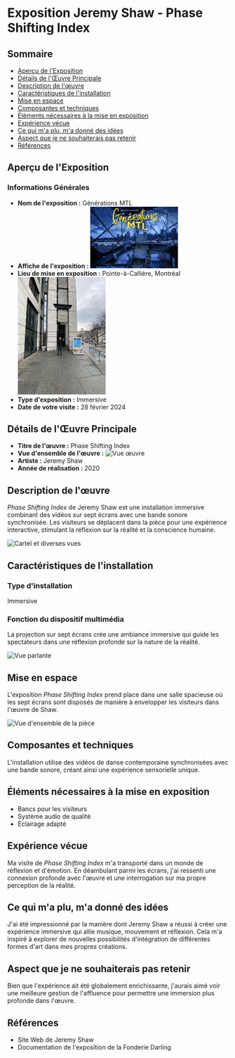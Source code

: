 # Exposition Jeremy Shaw - Phase Shifting Index

## Sommaire
- [Aperçu de l'Exposition](#aperçu-de-lexposition)
- [Détails de l'Œuvre Principale](#détails-de-lœuvre-principale)
- [Description de l'œuvre](#description-de-lœuvre)
- [Caractéristiques de l'installation](#caractéristiques-de-linstallation)
- [Mise en espace](#mise-en-espace)
- [Composantes et techniques](#composantes-et-techniques)
- [Éléments nécessaires à la mise en exposition](#éléments-nécessaires-à-la-mise-en-exposition)
- [Expérience vécue](#expérience-vécue)
- [Ce qui m'a plu, m'a donné des idées](#ce-qui-ma-plu-ma-donné-des-idées)
- [Aspect que je ne souhaiterais pas retenir](#aspect-que-je-ne-souhaiterais-pas-retenir)
- [Références](#références)

## Aperçu de l'Exposition

### Informations Générales
- **Nom de l'exposition :** Générations MTL
- **Affiche de l'exposition :** <img src="medias/affiche_exposition.jpg" alt="affiche exposition" width="200"/>
- **Lieu de mise en exposition :** Pointe-à-Callière, Montréal
  <img src="medias/edifice_vue_entree.jpg" alt="affiche exposition" width="200"/>
- **Type d'exposition :** Immersive
- **Date de votre visite :** 28 février 2024
## Détails de l'Œuvre Principale

- **Titre de l'œuvre :** Phase Shifting Index
- **Vue d'ensemble de l'œuvre :** ![Vue œuvre](medias/vue_oeuvre.png)
- **Artiste :** Jeremy Shaw
- **Année de réalisation :** 2020

## Description de l'œuvre

*Phase Shifting Index* de Jeremy Shaw est une installation immersive combinant des vidéos sur sept écrans avec une bande sonore synchronisée. Les visiteurs se déplacent dans la pièce pour une expérience interactive, stimulant la réflexion sur la réalité et la conscience humaine.

![Cartel et diverses vues](medias/cartel.png)

## Caractéristiques de l'installation

### Type d'installation
Immersive

### Fonction du dispositif multimédia
La projection sur sept écrans crée une ambiance immersive qui guide les spectateurs dans une réflexion profonde sur la nature de la réalité.

![Vue parlante](medias/vue_oeuvre.png)

## Mise en espace

L'exposition *Phase Shifting Index* prend place dans une salle spacieuse où les sept écrans sont disposés de manière à envelopper les visiteurs dans l'œuvre de Shaw. 

![Vue d'ensemble de la pièce](medias/vue_oeuvre.png)

## Composantes et techniques

L'installation utilise des vidéos de danse contemporaine synchronisées avec une bande sonore, créant ainsi une expérience sensorielle unique.

## Éléments nécessaires à la mise en exposition

- Bancs pour les visiteurs
- Système audio de qualité
- Éclairage adapté

## Expérience vécue

Ma visite de *Phase Shifting Index* m'a transporté dans un monde de réflexion et d'émotion. En déambulant parmi les écrans, j'ai ressenti une connexion profonde avec l'œuvre et une interrogation sur ma propre perception de la réalité.

## Ce qui m'a plu, m'a donné des idées

J'ai été impressionné par la manière dont Jeremy Shaw a réussi à créer une expérience immersive qui allie musique, mouvement et réflexion. Cela m'a inspiré à explorer de nouvelles possibilités d'intégration de différentes formes d'art dans mes propres créations.

## Aspect que je ne souhaiterais pas retenir

Bien que l'expérience ait été globalement enrichissante, j'aurais aimé voir une meilleure gestion de l'affluence pour permettre une immersion plus profonde dans l'œuvre.

## Références

- Site Web de Jeremy Shaw
- Documentation de l'exposition de la Fonderie Darling
